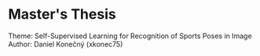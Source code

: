 # Master's Thesis
Theme: Self-Supervised Learning for Recognition of Sports Poses in Image
Author: Daniel Konečný (xkonec75)
